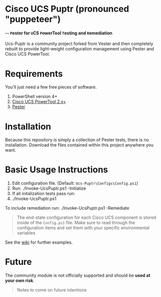 Cisco UCS Puptr (pronounced "puppeteer")
======================
#### -- `P`ester for `U`CS `P`owerTool `T`esting and `R`emediation

Ucs-Puptr is a community project forked from Vester and then completely rebuilt to provide light-weight
configuration management using Pester and Cisco UCS PowerTool.

# Requirements

You'll just need a few free pieces of software.

1. PowerShell version 4+
2. [Cisco UCS PowerTool 2.x+](https://communities.cisco.com/docs/DOC-37154)
5. [Pester](https://github.com/pester/Pester)

# Installation

Because this repository is simply a collection of Pester tests, there is no installation. Download the files 
contained within this project anywhere you want.

# Basic Usage Instructions

1. Edit configuration file. (Default: `Ucs-Puptr\Configs\Config.ps1`)
2. Run: ./Invoke-UcsPuptr.ps1 -Initialize
3. If all initalization tests pass run:
4. ./Invoke-UcsPuptr.ps1

To include remediation run: ./Invoke-UcsPuptr.ps1 -Remediate

> The end-state configuration for each Cisco UCS component is stored inside of the `Config.ps1` file. Make sure to read through 
> the configuration items and set them with your specific environmental variables

See the [wiki](https://github.com/FooBartn/Ucs-Puptr/wiki) for further examples.

 
# Future

The community module is not officially supported and should be **used at your own risk**.

> Notes to come on future intentions